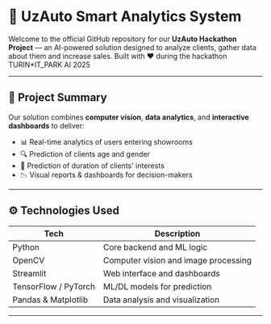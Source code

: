 # 🚗 UzAuto Smart Analytics System

Welcome to the official GitHub repository for our **UzAuto Hackathon Project** — an AI-powered solution designed to analyze clients, gather data about them and increase sales. Built with ❤️ during the hackathon TURIN*IT_PARK AI 2025

---

## 🔧 Project Summary

Our solution combines **computer vision**, **data analytics**, and **interactive dashboards** to deliver:

- 📊 Real-time analytics of users entering showrooms
- 🔍 Prediction of clients age and gender 
- 🤖 Prediction of duration of clients' interests
- 📉 Visual reports & dashboards for decision-makers

---

## ⚙️ Technologies Used

| Tech            | Description                              |
|-----------------|------------------------------------------|
| Python          | Core backend and ML logic                |
| OpenCV          | Computer vision and image processing     |
| Streamlit       | Web interface and dashboards             |
| TensorFlow / PyTorch | ML/DL models for prediction        |
| Pandas & Matplotlib | Data analysis and visualization    |


---

